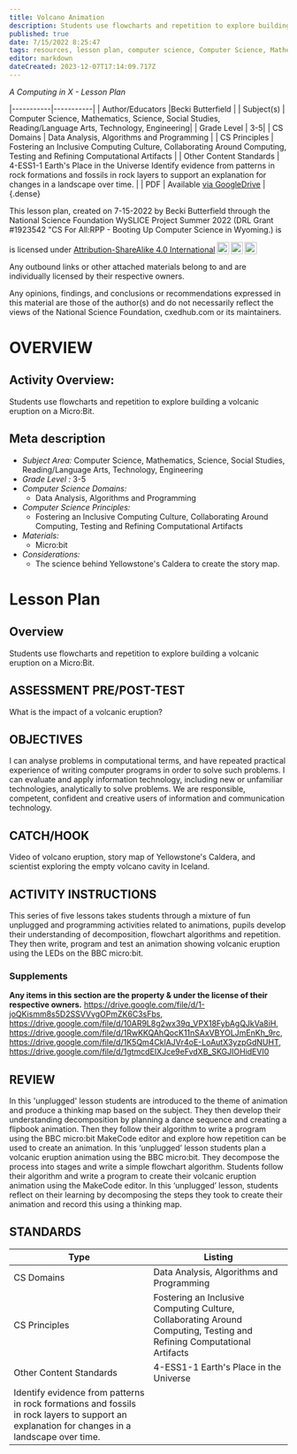 ```yaml
---
title: Volcano Animation
description: Students use flowcharts and repetition to explore building a volcanic eruption on a Micro:Bit.
published: true
date: 7/15/2022 8:25:47
tags: resources, lesson plan, computer science, Computer Science, Mathematics, Science, Social Studies, Reading/Language Arts, Technology, Engineering 
editor: markdown
dateCreated: 2023-12-07T17:14:09.717Z
---
```

*A Computing in X - Lesson Plan*

|-----------|-----------|
| Author/Educators |Becki Butterfield |
| Subject(s) | Computer Science, Mathematics, Science, Social Studies, Reading/Language Arts, Technology, Engineering|
| Grade Level | 3-5|
| CS Domains | Data Analysis, Algorithms and Programming |
| CS Principles | Fostering an Inclusive Computing Culture, Collaborating Around Computing, Testing and Refining Computational Artifacts |
| Other Content Standards | 4-ESS1-1 Earth's Place in the Universe
Identify evidence from patterns in rock formations and fossils in rock layers to support an explanation for changes in a landscape over time. | 
| PDF | Available [via GoogleDrive](https://drive.google.com/open?id=168EaYE7VtwahVLFtXLgC35tmZZu18NdR) |
{.dense}






This lesson plan, created on 7-15-2022 by Becki Butterfield through the National Science Foundation WySLICE Project Summer 2022 (DRL Grant #1923542 "CS For All:RPP - Booting Up Computer Science in Wyoming.) is  <p xmlns:cc="http://creativecommons.org/ns#" >  is licensed under <a href="http://creativecommons.org/licenses/by-sa/4.0/?ref=chooser-v1" target="_blank" rel="license noopener noreferrer" style="display:inline-block;">Attribution-ShareAlike 4.0 International<img style="height:22px!important;margin-left:3px;vertical-align:text-bottom;" src="https://mirrors.creativecommons.org/presskit/icons/cc.svg?ref=chooser-v1"><img style="height:22px!important;margin-left:3px;vertical-align:text-bottom;" src="https://mirrors.creativecommons.org/presskit/icons/by.svg?ref=chooser-v1"><img style="height:22px!important;margin-left:3px;vertical-align:text-bottom;" src="https://mirrors.creativecommons.org/presskit/icons/sa.svg?ref=chooser-v1"></a></p>


Any outbound links or other attached materials belong to and are individually licensed by their respective owners. 


Any opinions, findings, and conclusions or recommendations expressed in this material are those of the author(s) and do not necessarily reflect the views of the National Science Foundation, cxedhub.com or its maintainers.


# OVERVIEW
## Activity Overview:  
Students use flowcharts and repetition to explore building a volcanic eruption on a Micro:Bit.
## Meta description
+ *Subject Area:* Computer Science, Mathematics, Science, Social Studies, Reading/Language Arts, Technology, Engineering 
+ *Grade Level :* 3-5 
+ *Computer Science Domains:*
   + Data Analysis, Algorithms and Programming
+ *Computer Science Principles:*
   + Fostering an Inclusive Computing Culture, Collaborating Around Computing, Testing and Refining Computational Artifacts
+ *Materials:* 
   + Micro:bit
+ *Considerations:*
   + The science behind Yellowstone's Caldera to create the story map.


# Lesson Plan
## Overview
Students use flowcharts and repetition to explore building a volcanic eruption on a Micro:Bit.
## ASSESSMENT PRE/POST-TEST
What is the impact of a volcanic eruption?
## OBJECTIVES
I can analyse problems in computational terms, and have repeated practical experience of writing computer programs in order to solve such problems.
I can evaluate and apply information technology, including new or unfamiliar technologies, analytically to solve problems.
We are responsible, competent, confident and creative users of information and communication technology.


## CATCH/HOOK
Video of volcano eruption, story map of Yellowstone's Caldera, and scientist exploring the empty volcano cavity in Iceland.


## ACTIVITY INSTRUCTIONS
This series of five lessons takes students through a mixture of fun unplugged and programming activities related to animations, pupils develop their understanding of decomposition, flowchart algorithms and repetition. They then write, program and test an animation showing volcanic eruption using the LEDs on the BBC micro:bit.


### Supplements
**Any items in this section are the property & under the license of their respective owners.**
https://drive.google.com/file/d/1-joQKismm8s5D2SSVVvgOPmZK6C3sFbs, https://drive.google.com/file/d/10AR9L8g2wx39q_VPX18FybAgQJkVa8iH, https://drive.google.com/file/d/1RwKKQAhQocK11nSAxVBYOLJmEnKh_9rc, https://drive.google.com/file/d/1K5Qm4CklAJVr4oE-LoAutX3yzpGdNUHT, https://drive.google.com/file/d/1gtmcdEIXJce9eFvdXB_SKGJIOHidEVI0




## REVIEW
In this 'unplugged' lesson students are introduced to the theme of animation and produce a thinking map based on the subject. They then develop their understanding decomposition by planning a dance sequence and creating a flipbook animation.
Then they follow their algorithm to write a program using the BBC micro:bit MakeCode editor and explore how repetition can be used to create an animation.
In this ‘unplugged’ lesson students plan a volcanic eruption animation using the BBC micro:bit. They decompose the process into stages and write a simple flowchart algorithm. 
Students follow their algorithm and write a program to create their volcanic eruption animation using the MakeCode editor.
ln this ‘unplugged’ lesson, students reflect on their learning by decomposing the steps they took to create their animation and record this using a thinking map.
## STANDARDS        
| Type | Listing | 
|-----------|-----------|
| CS Domains  | Data Analysis, Algorithms and Programming|
| CS Principles   | Fostering an Inclusive Computing Culture, Collaborating Around Computing, Testing and Refining Computational Artifacts|
| Other Content Standards | 4-ESS1-1 Earth's Place in the Universe
Identify evidence from patterns in rock formations and fossils in rock layers to support an explanation for changes in a landscape over time.  |